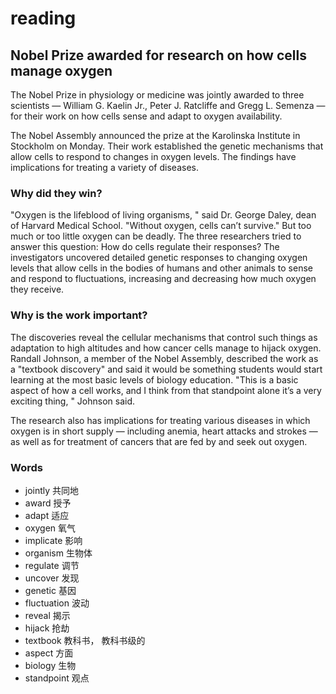 # reading

## Nobel Prize awarded for research on how cells manage oxygen
The Nobel Prize in physiology or medicine was jointly awarded to three scientists — William G. Kaelin Jr., Peter J. Ratcliffe and Gregg L. Semenza — for their work on how cells sense and adapt to oxygen availability.

The Nobel Assembly announced the prize at the Karolinska Institute in Stockholm on Monday.
Their work established the genetic mechanisms that allow cells to respond to changes in oxygen levels. The findings have implications for treating a variety of diseases.
### Why did they win?

\"Oxygen is the lifeblood of living organisms, \" said Dr. George Daley, dean of Harvard Medical School. \"Without oxygen, cells can’t survive.\" But too much or too little oxygen can be deadly. The three researchers tried to answer this question: How do cells regulate their responses?
The investigators uncovered detailed genetic responses to changing oxygen levels that allow cells in the bodies of humans and other animals to sense and respond to fluctuations, increasing and decreasing how much oxygen they receive.
### Why is the work important?
The discoveries reveal the cellular mechanisms that control such things as adaptation to high altitudes and how cancer cells manage to hijack oxygen. Randall Johnson, a member of the Nobel Assembly, described the work as a \"textbook discovery\" and said it would be something students would start learning at the most basic levels of biology education.
\"This is a basic aspect of how a cell works, and I think from that standpoint alone it’s a very exciting thing, \" Johnson said.

The research also has implications for treating various diseases in which oxygen is in short supply — including anemia, heart attacks and strokes — as well as for treatment of cancers that are fed by and seek out oxygen.


### Words
* jointly 共同地
* award 授予
* adapt 适应
* oxygen 氧气
* implicate 影响
* organism 生物体
* regulate 调节
* uncover 发现
* genetic  基因
* fluctuation 波动
* reveal 揭示
* hijack 抢劫
* textbook 教科书， 教科书级的
* aspect 方面
* biology 生物
* standpoint 观点
